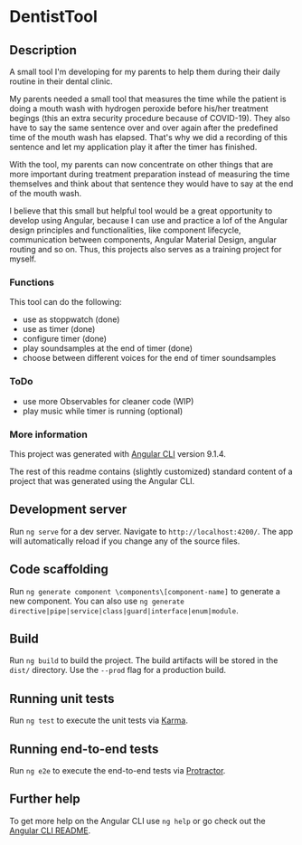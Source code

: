 # DentistTool

## Description

A small tool I'm developing for my parents to help them during their daily routine in their dental clinic. 

My parents needed a small tool that measures the time while the patient is doing a mouth wash with hydrogen peroxide before his/her treatment begings (this an extra security procedure because of COVID-19). They also have to say the same sentence over and over again after the predefined time of the mouth wash has elapsed. That's why we did a recording of this sentence and let my application play it after the timer has finished.

With the tool, my parents can now concentrate on other things that are more important during treatment preparation instead of measuring the time themselves and think about that sentence they would have to say at the end of the mouth wash. 

I believe that this small but helpful tool would be a great opportunity to develop using Angular, because I can use and practice a lof of the Angular design principles and functionalities, like component lifecycle, communication between components, Angular Material Design, angular routing and so on. Thus, this projects also serves as a training project for myself. 

### Functions

This tool can do the following: 

- use as stoppwatch (done)
- use as timer (done)
- configure timer (done)
- play soundsamples at the end of timer (done)
- choose between different voices for the end of timer soundsamples

### ToDo

- use more Observables for cleaner code (WIP)
- play music while timer is running (optional)

### More information

This project was generated with [Angular CLI](https://github.com/angular/angular-cli) version 9.1.4.

The rest of this readme contains (slightly customized) standard content of a project that was generated using the Angular CLI. 

## Development server

Run `ng serve` for a dev server. Navigate to `http://localhost:4200/`. The app will automatically reload if you change any of the source files.

## Code scaffolding

Run `ng generate component \components\[component-name]` to generate a new component. You can also use `ng generate directive|pipe|service|class|guard|interface|enum|module`.

## Build

Run `ng build` to build the project. The build artifacts will be stored in the `dist/` directory. Use the `--prod` flag for a production build.

## Running unit tests

Run `ng test` to execute the unit tests via [Karma](https://karma-runner.github.io).

## Running end-to-end tests

Run `ng e2e` to execute the end-to-end tests via [Protractor](http://www.protractortest.org/).

## Further help

To get more help on the Angular CLI use `ng help` or go check out the [Angular CLI README](https://github.com/angular/angular-cli/blob/master/README.md).
